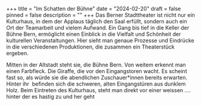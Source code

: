 +++
title = "Im Schatten der Bühne"
date = "2024-02-20"
draft = false
pinned = false
description = ""
+++
Das Berner Stadttheater ist nicht nur ein Kulturhaus, in dem der Applaus täglich den Saal erfüllt, sondern auch ein Ort der Teamarbeit und vielem Aufwand. Ein Gang bis tief in die Keller der Bühne Bern, ermöglicht einen Einblick in die Vielfalt und Schönheit der kulturellen Veranstaltungen. Hier sieht man genaue Prozesse und Eindrücke in die verschiedenen Produktionen, die zusammen ein Theaterstück ergeben.



Mitten in der Altstadt steht sie, die Bühne Bern. Von weitem erkennt man einen Farbfleck. Die Giraffe, die vor den Eingangstoren wacht. Es scheint fast so, als würde sie die abendlichen Zuschauer*innen bereits erwarten. Hinter ihr  befinden sich die schweren, alten Eingangstüren aus dunklem Holz. Beim Eintreten des Kulturhaus, steht man direkt vor einer weissen …. hinter der es hastig zu und her geht